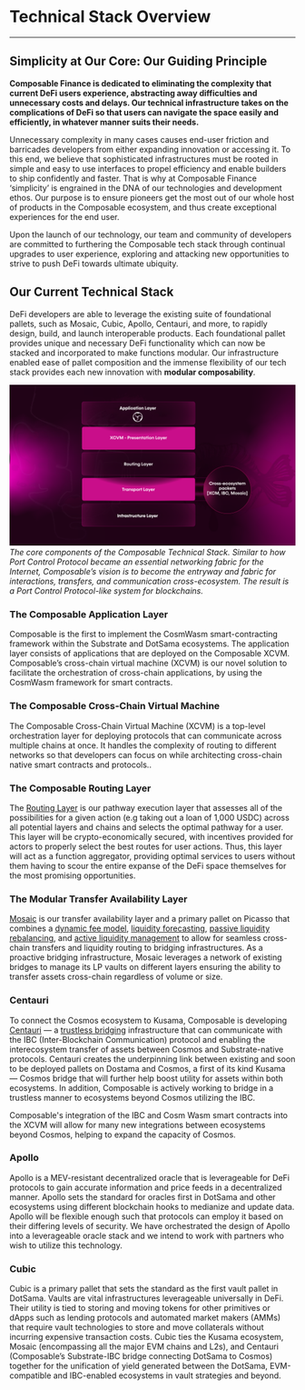 # Technical Stack Overview

---

## Simplicity at Our Core: Our Guiding Principle

**Composable Finance is dedicated to eliminating the complexity that current DeFi users experience, abstracting away difficulties and unnecessary costs and delays. Our technical infrastructure takes on the complications of DeFi so that users can navigate the space easily and efficiently, in whatever manner suits their needs.**

Unnecessary complexity in many cases causes end-user friction and barricades developers from either expanding innovation or accessing it. To this end, we believe that sophisticated infrastructures must be rooted in simple and easy to use interfaces to propel efficiency and enable builders to ship confidently and faster. That is why at Composable Finance ‘simplicity’ is engrained in the DNA of our technologies and development ethos. Our purpose is to ensure pioneers get the most out of our whole host of products in the Composable ecosystem, and thus create exceptional experiences for the end user.

Upon the launch of our technology, our team and community of developers are committed to furthering the Composable tech stack through continual upgrades to user experience, exploring and attacking new opportunities to strive to push DeFi towards ultimate ubiquity.


## Our Current Technical Stack

DeFi developers are able to leverage the existing suite of foundational pallets, such as Mosaic, Cubic, Apollo, Centauri, and more, to rapidly design, build, and launch interoperable products. Each foundational pallet provides unique and necessary DeFi functionality which can now be stacked and incorporated to make functions modular. Our infrastructure enabled ease of pallet composition and the immense flexibility of our tech stack provides each new innovation with **modular composability**.


![technical_stack_overview](./composable-technical-stack.png)
*The core components of the Composable Technical Stack. Similar to how Port Control Protocol became an essential networking fabric for the Internet, Composable’s vision is to become the entryway and fabric for interactions, transfers, and communication cross-ecosystem. The result is a Port Control Protocol-like system for blockchains.* 


### The Composable Application Layer


Composable is the first to implement the CosmWasm smart-contracting framework within the Substrate and DotSama ecosystems. The application layer consists of applications that are deployed on the Composable XCVM. Composable’s cross-chain virtual machine (XCVM) is our novel solution to facilitate the orchestration of cross-chain applications, by using the CosmWasm framework for smart contracts.

### The Composable Cross-Chain Virtual Machine


The Composable Cross-Chain Virtual Machine (XCVM) is a top-level orchestration layer for deploying protocols that can communicate across multiple chains at once. It handles the complexity of routing to different networks so that developers can focus on while architecting cross-chain native smart contracts and protocols..


### The Composable Routing Layer


The [Routing Layer](./cross-chain-virtual-machine/routing-layer.md) is our pathway execution layer that assesses all of the possibilities for a given action (e.g taking out a loan of 1,000 USDC) across all potential layers and chains and selects the optimal pathway for a user. This layer will be crypto-economically secured, with incentives provided for actors to properly select the best routes for user actions. Thus, this layer will act as a function aggregator, providing optimal services to users without them having to scour the entire expanse of the DeFi space themselves for the most promising opportunities.


### The Modular Transfer Availability Layer

[Mosaic](./mosaic-overview.md) is our transfer availability layer and a primary pallet on Picasso that combines a [dynamic fee model](./mosaic/dynamic-fee-model.md), [liquidity forecasting](./mosaic/liquidity-forecasting.md), [passive liquidity rebalancing](./mosaic/passive-liquidity-rebalancing.md), and [active liquidity management](./mosaic/active-liquidity-management.md) to allow for seamless cross-chain transfers and liquidity routing to bridging infrastructures. As a proactive bridging infrastructure, Mosaic leverages a network of existing bridges to manage its LP vaults on different layers ensuring the ability to transfer assets cross-chain regardless of volume or size.


### Centauri

To connect the Cosmos ecosystem to Kusama, Composable is developing [Centauri](./centauri-overview.md) — a [trustless bridging](https://medium.com/composable-finance/trustless-bridging-438a6e5c917a) infrastructure that can communicate with the IBC (Inter-Blockchain Communication) protocol and enabling the interecosystem transfer of assets between Cosmos and Substrate-native protocols. Centauri creates the underpinning link between existing and soon to be deployed pallets on Dostama and Cosmos, a first of its kind Kusama — Cosmos bridge that will further help boost utility for assets within both ecosystems. In addition, Composable is actively working to bridge in a trustless manner to ecosystems beyond Cosmos utilizing the IBC.

Composable's integration of the IBC and Cosm Wasm smart contracts into the XCVM will allow for many new integrations between ecosystems beyond Cosmos, helping to expand the capacity of Cosmos.


### Apollo

Apollo is a MEV-resistant decentralized oracle that is leverageable for DeFi protocols to gain accurate information and price feeds in a decentralized manner. Apollo sets the standard for oracles first in DotSama and other ecosystems using different blockchain hooks to medianize and update data. Apollo will be flexible enough such that protocols can employ it based on their differing levels of security. We have orchestrated the design of Apollo into a leverageable oracle stack and we intend to work with partners who wish to utilize this technology.


### Cubic

Cubic is a primary pallet that sets the standard as the first vault pallet in DotSama. Vaults are vital infrastructures leverageable universally in DeFi. Their utility is tied to storing and moving tokens for other primitives or dApps such as lending protocols and automated market makers (AMMs) that require vault technologies to store and move collaterals without incurring expensive transaction costs. Cubic ties the Kusama ecosystem, Mosaic (encompassing all the major EVM chains and L2s), and Centauri (Composable’s Substrate-IBC bridge connecting DotSama to Cosmos) together for the unification of yield generated between the DotSama, EVM-compatible and IBC-enabled ecosystems in vault strategies and beyond.